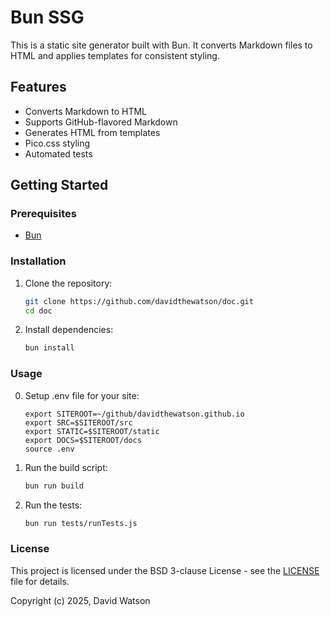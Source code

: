 # Bun SSG

This is a static site generator built with Bun. It converts Markdown files to HTML and applies templates for consistent styling.

## Features

- Converts Markdown to HTML
- Supports GitHub-flavored Markdown
- Generates HTML from templates
- Pico.css styling
- Automated tests

## Getting Started

### Prerequisites

- [Bun](https://bun.sh/)

### Installation

1. Clone the repository:
    ```sh
    git clone https://github.com/davidthewatson/doc.git
    cd doc
    ```

2. Install dependencies:
    ```sh
    bun install
    ```

### Usage
0. Setup .env file for your site:
    ```cat .env 
    export SITEROOT=~/github/davidthewatson.github.io
    export SRC=$SITEROOT/src
    export STATIC=$SITEROOT/static
    export DOCS=$SITEROOT/docs
    source .env
    ````
1. Run the build script:
    ```sh
    bun run build
    ```

2. Run the tests:
    ```sh
    bun run tests/runTests.js
    ```

<!--
### Contributing

Contributions are welcome! Please read the [contributing guidelines](CONTRIBUTING.md) for more information.

-->

### License

This project is licensed under the BSD 3-clause License - see the [LICENSE](LICENSE) file for details.

Copyright (c) 2025, David Watson

